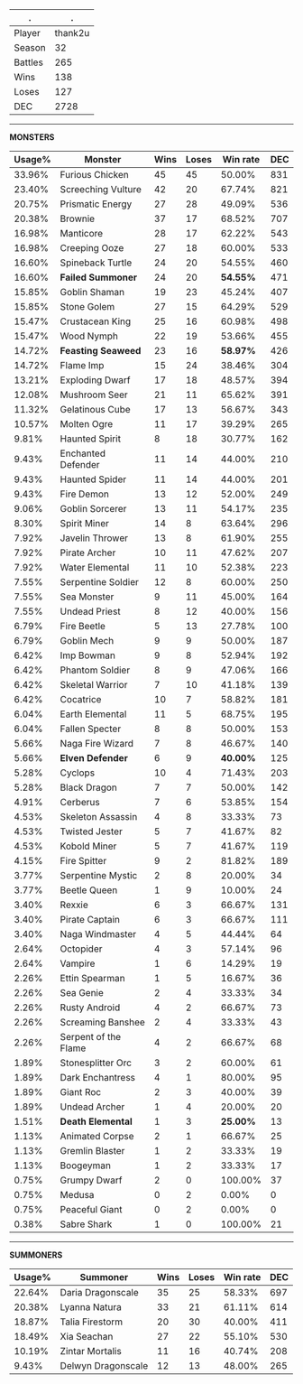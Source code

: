 .|.
|-|-
Player|thank2u
Season|32
Battles|265
Wins|138
Loses|127
DEC|2728

---
**MONSTERS**

Usage%|Monster|Wins|Loses|Win rate|DEC|
-|-|-|-|-|-|
33.96%|Furious Chicken|45|45|50.00%|831|
23.40%|Screeching Vulture|42|20|67.74%|821|
20.75%|Prismatic Energy|27|28|49.09%|536|
20.38%|Brownie|37|17|68.52%|707|
16.98%|Manticore|28|17|62.22%|543|
16.98%|Creeping Ooze|27|18|60.00%|533|
16.60%|Spineback Turtle|24|20|54.55%|460|
16.60%|**Failed Summoner**|24|20|**54.55%**|471|
15.85%|Goblin Shaman|19|23|45.24%|407|
15.85%|Stone Golem|27|15|64.29%|529|
15.47%|Crustacean King|25|16|60.98%|498|
15.47%|Wood Nymph|22|19|53.66%|455|
14.72%|**Feasting Seaweed**|23|16|**58.97%**|426|
14.72%|Flame Imp|15|24|38.46%|304|
13.21%|Exploding Dwarf|17|18|48.57%|394|
12.08%|Mushroom Seer|21|11|65.62%|391|
11.32%|Gelatinous Cube|17|13|56.67%|343|
10.57%|Molten Ogre|11|17|39.29%|265|
9.81%|Haunted Spirit|8|18|30.77%|162|
9.43%|Enchanted Defender|11|14|44.00%|210|
9.43%|Haunted Spider|11|14|44.00%|201|
9.43%|Fire Demon|13|12|52.00%|249|
9.06%|Goblin Sorcerer|13|11|54.17%|235|
8.30%|Spirit Miner|14|8|63.64%|296|
7.92%|Javelin Thrower|13|8|61.90%|255|
7.92%|Pirate Archer|10|11|47.62%|207|
7.92%|Water Elemental|11|10|52.38%|223|
7.55%|Serpentine Soldier|12|8|60.00%|250|
7.55%|Sea Monster|9|11|45.00%|164|
7.55%|Undead Priest|8|12|40.00%|156|
6.79%|Fire Beetle|5|13|27.78%|100|
6.79%|Goblin Mech|9|9|50.00%|187|
6.42%|Imp Bowman|9|8|52.94%|192|
6.42%|Phantom Soldier|8|9|47.06%|166|
6.42%|Skeletal Warrior|7|10|41.18%|139|
6.42%|Cocatrice|10|7|58.82%|181|
6.04%|Earth Elemental|11|5|68.75%|195|
6.04%|Fallen Specter|8|8|50.00%|153|
5.66%|Naga Fire Wizard|7|8|46.67%|140|
5.66%|**Elven Defender**|6|9|**40.00%**|125|
5.28%|Cyclops|10|4|71.43%|203|
5.28%|Black Dragon|7|7|50.00%|142|
4.91%|Cerberus|7|6|53.85%|154|
4.53%|Skeleton Assassin|4|8|33.33%|73|
4.53%|Twisted Jester|5|7|41.67%|82|
4.53%|Kobold Miner|5|7|41.67%|119|
4.15%|Fire Spitter|9|2|81.82%|189|
3.77%|Serpentine Mystic|2|8|20.00%|34|
3.77%|Beetle Queen|1|9|10.00%|24|
3.40%|Rexxie|6|3|66.67%|131|
3.40%|Pirate Captain|6|3|66.67%|111|
3.40%|Naga Windmaster|4|5|44.44%|64|
2.64%|Octopider|4|3|57.14%|96|
2.64%|Vampire|1|6|14.29%|19|
2.26%|Ettin Spearman|1|5|16.67%|36|
2.26%|Sea Genie|2|4|33.33%|34|
2.26%|Rusty Android|4|2|66.67%|73|
2.26%|Screaming Banshee|2|4|33.33%|43|
2.26%|Serpent of the Flame|4|2|66.67%|68|
1.89%|Stonesplitter Orc|3|2|60.00%|61|
1.89%|Dark Enchantress|4|1|80.00%|95|
1.89%|Giant Roc|2|3|40.00%|39|
1.89%|Undead Archer|1|4|20.00%|20|
1.51%|**Death Elemental**|1|3|**25.00%**|13|
1.13%|Animated Corpse|2|1|66.67%|25|
1.13%|Gremlin Blaster|1|2|33.33%|19|
1.13%|Boogeyman|1|2|33.33%|17|
0.75%|Grumpy Dwarf|2|0|100.00%|37|
0.75%|Medusa|0|2|0.00%|0|
0.75%|Peaceful Giant|0|2|0.00%|0|
0.38%|Sabre Shark|1|0|100.00%|21|

---
**SUMMONERS**

Usage%|Summoner|Wins|Loses|Win rate|DEC|
-|-|-|-|-|-|
22.64%|Daria Dragonscale|35|25|58.33%|697|
20.38%|Lyanna Natura|33|21|61.11%|614|
18.87%|Talia Firestorm|20|30|40.00%|411|
18.49%|Xia Seachan|27|22|55.10%|530|
10.19%|Zintar Mortalis|11|16|40.74%|208|
9.43%|Delwyn Dragonscale|12|13|48.00%|265|
